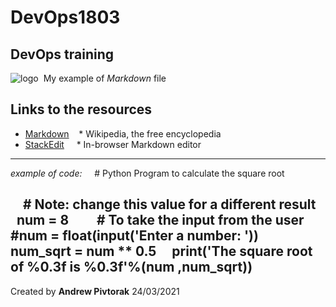 # DevOps1803
DevOps training
-------
![logo](https://upload.wikimedia.org/wikipedia/commons/thumb/4/48/Markdown-mark.svg/208px-Markdown-mark.svg.png)  My example of *Markdown* file  
## Links to the resources
* [Markdown](http://en.wikipedia.com/wiki/Markdown)
   * Wikipedia, the free encyclopedia
* [StackEdit](https://stackedit.io/)
    * In-browser Markdown editor
------
*example of code:*
    # Python Program to calculate the square root
    
    # Note: change this value for a different result
    num = 8 
    
    # To take the input from the user
    #num = float(input('Enter a number: '))
    
    num_sqrt = num ** 0.5
    print('The square root of %0.3f is %0.3f'%(num ,num_sqrt))
----
Created by __Andrew Pivtorak__ 24/03/2021
